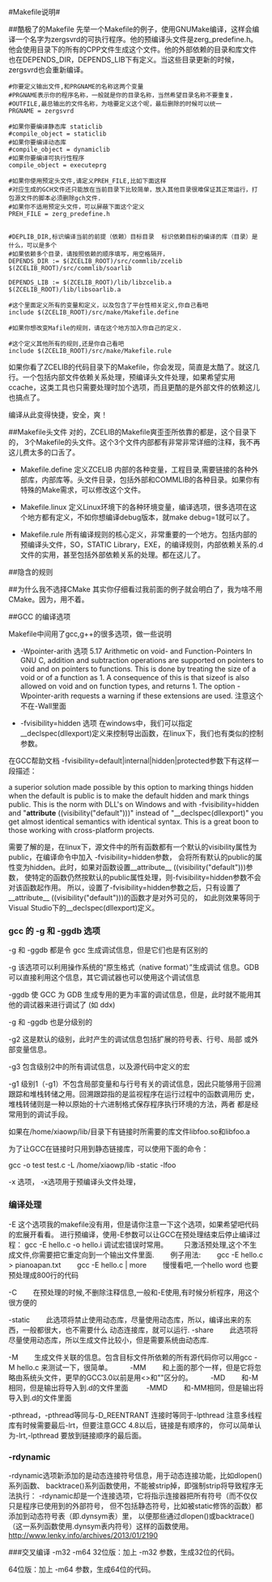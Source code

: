 #Makefile说明#


##酷极了的Makefile
先举一个Makefile的例子，使用GNUMake编译，这样会编译一个名字为zergsvrd的可执行程序。他的预编译头文件是zerg\_predefine.h。他会使用目录下的所有的CPP文件生成这个文件。他的外部依赖的目录和库文件也在DEPENDS\_DIR，DEPENDS\_LIB下有定义。当这些目录更新的时候，zergsvrd也会重新编译。

    #你要定义输出文件,和PRGNAME的名称这两个变量
    #PRGNAME表示你的程序名称，一般就是你的目录名称，当然希望目录名称不要重复，
    #OUTFILE,最总输出的文件名称，为啥要定义这个呢，最后删除的时候可以统一
    PRGNAME = zergsvrd
    
    #如果你要编译静态库 staticlib
    #compile_object = staticlib
    #如果你要编译动态库
    #compile_object = dynamiclib
    #如果你要编译可执行性程序
    compile_object = executeprg
    
    #如果你使用预定头文件,请定义PREH_FILE,比如下面这样
    #对应生成的GCH文件还只能放在当前目录下比较简单，放入其他目录很难保证其正常运行，打包源文件的脚本必须删除gch文件.
    #如果你不适用预定头文件，可以屏蔽下面这个定义
    PREH_FILE = zerg_predefine.h
    
    
    #DEPLIB_DIR,标识编译当前的前提（依赖）目标目录  标识依赖目标的编译的库（目录）是什么，可以是多个
    #如果依赖多个目录，请按照依赖的顺序填写，用空格隔开，
    DEPENDS_DIR := $(ZCELIB_ROOT)/src/commlib/zcelib  $(ZCELIB_ROOT)/src/commlib/soarlib 
    
    DEPENDS_LIB := $(ZCELIB_ROOT)/lib/libzcelib.a  $(ZCELIB_ROOT)/lib/libsoarlib.a
    
    #这个里面定义所有的变量和定义，以及包含了平台性相关定义,你自己看吧
    include $(ZCELIB_ROOT)/src/make/Makefile.define
    
    #如果你想改变Mafile的规则，请在这个地方加入你自己的定义.
    
    #这个定义其他所有的规则,还是你自己看吧
    include $(ZCELIB_ROOT)/src/make/Makefile.rule
    


如果你看了ZCELIB的代码目录下的Makefile，你会发现，简直是太酷了。就这几行。一个包括内部文件依赖关系处理，预编译头文件处理，如果希望实用ccache，这类工具也只需要处理时加个选项，而且更酷的是外部文件的依赖这儿也搞点了。

编译从此变得快捷，安全，爽！


##Makefile头文件
对的，ZCELIB的Makefile爽歪歪所依靠的都是，这个目录下的， 3个Makefile的头文件。这个3个文件内部都有非常非常详细的注释，我不再这儿费太多的口舌了。

- Makefile.define 定义ZCELIB 内部的各种变量，工程目录,需要链接的各种外部库，内部库等。头文件目录，包括外部和COMMLIB的各种目录。如果你有特殊的Make需求，可以修改这个文件。

- Makefile.linux 定义Linux环境下的各种环境变量，编译选项，很多选项在这个地方都有定义，不如你想编译debug版本，就make debug=1就可以了。

- Makefile.rule 所有编译规则的核心定义，非常重要的一个地方。包括内部的预编译头文件，SO，STATIC Library，EXE，的编译规则，内部依赖关系的.d文件的实用，甚至包括外部依赖关系的处理。都在这儿了。

##隐含的规则


##为什么我不选择CMake
其实你仔细看过我前面的例子就会明白了，我为啥不用CMake。因为，用不着。

##GCC 的编译选项

Makefile中间用了gcc,g++的很多选项，做一些说明


- -Wpointer-arith 选项
5.17 Arithmetic on void- and Function-Pointers
In GNU C, addition and subtraction operations are supported on pointers to void and on pointers to functions.
This is done by treating the size of a void or of a function as 1.
A consequence of this is that sizeof is also allowed on void and on function types, and returns 1.
The option -Wpointer-arith requests a warning if these extensions are used.
注意这个不在-Wall里面



- -fvisibility=hidden 选项
在windows中，我们可以指定__declspec(dllexport)定义来控制导出函数，在linux下，我们也有类似的控制参数。

在GCC帮助文档 -fvisibility=default|internal|hidden|protected参数下有这样一段描述：

a superior solution made possible by this option to marking things 
hidden when the default is public is to make the default hidden and 
mark things public. This is the norm with DLL's on Windows and with 
-fvisibility=hidden and "__attribute__ ((visibility("default")))" 
instead of "__declspec(dllexport)" you get almost identical semantics 
with identical syntax. This is a great boon to those working with cross-platform projects.

需要了解的是，在linux下，源文件中的所有函数都有一个默认的visibility属性为public，在编译命令中加入 -fvisibility=hidden参数，
会将所有默认的public的属性变为hidden。此时，如果对函数设置__attribute__ ((visibility("default")))参数，
使特定的函数仍然按默认的public属性处理，则-fvisibility=hidden参数不会对该函数起作用。
所以，设置了-fvisibility=hidden参数之后，只有设置了__attribute__ ((visibility("default")))的函数才是对外可见的，
如此则效果等同于Visual Studio下的__declspec(dllexport)定义。




### gcc 的 -g 和 -ggdb 选项

-g 和 -ggdb 都是令 gcc 生成调试信息，但是它们也是有区别的

-g
该选项可以利用操作系统的“原生格式（native format）”生成调试
信息。GDB 可以直接利用这个信息，其它调试器也可以使用这个调试信息

-ggdb
使 GCC 为 GDB 生成专用的更为丰富的调试信息，但是，此时就不能用其
他的调试器来进行调试了 (如 ddx)

-g 和 -ggdb 也是分级别的

-g2
这是默认的级别，此时产生的调试信息包括扩展的符号表、行号、局部
或外部变量信息。

-g3
包含级别2中的所有调试信息，以及源代码中定义的宏

-g1
级别1（-g1）不包含局部变量和与行号有关的调试信息，因此只能够用于回溯
跟踪和堆栈转储之用。回溯跟踪指的是监视程序在运行过程中的函数调用历
史，堆栈转储则是一种以原始的十六进制格式保存程序执行环境的方法，两者
都是经常用到的调试手段。

如果在/home/xiaowp/lib/目录下有链接时所需要的库文件libfoo.so和libfoo.a

为了让GCC在链接时只用到静态链接库，可以使用下面的命令：

gcc -o test test.c -L /home/xiaowp/lib -static -lfoo


-x 选项，
-x选项用于预编译头文件处理，

### 编译处理
-E
这个选项我的makefile没有用，但是请你注意一下这个选项，如果希望吧代码的宏展开看看。
进行预编译，使用-E参数可以让GCC在预处理结束后停止编译过程：
gcc -E hello.c -o hello.i
调试宏错误时常用。
　　只激活预处理,这个不生成文件,你需要把它重定向到一个输出文件里面. 
　　例子用法: 
　　gcc -E hello.c > pianoapan.txt 
　　gcc -E hello.c | more 
　　慢慢看吧,一个hello word 也要预处理成800行的代码 

-C 
　　在预处理的时候,不删除注释信息,一般和-E使用,有时候分析程序，用这个很方便的

-static 
　　此选项将禁止使用动态库，尽量使用动态库，所以，编译出来的东西，一般都很大，也不需要什么 
动态连接库，就可以运行. 
-share 
　　此选项将尽量使用动态库，所以生成文件比较小，但是需要系统由动态库. 



-M 
　　生成文件关联的信息。包含目标文件所依赖的所有源代码你可以用gcc -M hello.c 
来测试一下，很简单。 
　　 
-MM 
　　和上面的那个一样，但是它将忽略由系统头文件，更早的GCC3.0以前是用<>和""区分的。
　　 
-MD 
　　和-M相同，但是输出将导入到.d的文件里面 
　　 
-MMD 
　　和-MM相同，但是输出将导入到.d的文件里面 


-pthread，-pthread等同与-D_REENTRANT 连接时等同于-lpthread
注意多线程库有时候需要最后-lrt，但要注意GCC 4.8以后，链接是有顺序的，
你可以简单认为-lrt,-lpthread 要放到链接顺序的最后面。

### -rdynamic 
-rdynamic选项新添加的是动态连接符号信息，用于动态连接功能，比如dlopen()系列函数、
backtrace()系列函数使用，不能被strip掉，即强制strip将导致程序无法执行：
-rdynamic却是一个连接选项，它将指示连接器把所有符号（而不仅仅只是程序已使用到的外部符号，
但不包括静态符号，比如被static修饰的函数）都添加到动态符号表（即.dynsym表）里，
以便那些通过dlopen()或backtrace()（这一系列函数使用.dynsym表内符号）这样的函数使用。
http://www.lenky.info/archives/2013/01/2190

###交叉编译 -m32 -m64
32位版：加上 -m32 参数，生成32位的代码。

64位版：加上 -m64 参数，生成64位的代码。
